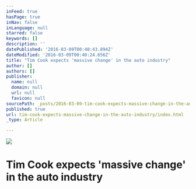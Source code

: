 ```yaml
---
inFeed: true
hasPage: true
inNav: false
inLanguage: null
starred: false
keywords: []
description: ''
datePublished: '2016-03-09T00:40:43.894Z'
dateModified: '2016-03-09T00:40:24.656Z'
title: "Tim Cook expects 'massive change' in the auto industry"
author: []
authors: []
publisher:
  name: null
  domain: null
  url: null
  favicon: null
sourcePath: _posts/2016-03-09-tim-cook-expects-massive-change-in-the-auto-industry.md
published: true
url: tim-cook-expects-massive-change-in-the-auto-industry/index.html
_type: Article

---
```

![](https://the-grid-user-content.s3-us-west-2.amazonaws.com/f3752850-73a1-4af6-8bed-fc758ffd132a.jpg)

# Tim Cook expects 'massive change' in the auto industry